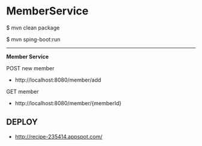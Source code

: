 # MemberService	

 $ mvn clean package
 
 $ mvn sping-boot:run
 
 ---
 
 **Member Service**
 
 POST new member
 - http://localhost:8080/member/add
 
 GET member
 - http://localhost:8080/member/{memberId}
 
 
  ## DEPLOY	
 * http://recipe-235414.appspot.com/





